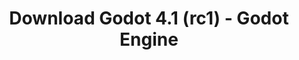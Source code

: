 ---
# Generated by /scripts/js/download_archive_generator !!! do not edit by hand !!!
title: 'Download Godot 4.1 (rc1) - Godot Engine'
type: 'download/archive'
name: '4.1'
flavor: 'rc1'
release_date: '2023-06-27T03:00:00-00:00'
release_notes: '/article/release-candidate-godot-4-1-rc-1/'
links:
  android.apk:
    name: 'android.apk'
    title: 'Android'
    caption: 'Universal APK (ARM64 + ARMv7 + x86_64 + x86)'
    tags:
      - 'APK download'
      - 'ARM64/v7'
      - 'x86 (64 & 32 bit)'
    hosts:
      github_builds:
        regular: 'https://github.com/godotengine/godot-builds/releases/download/4.1-rc1/Godot_v4.1-rc1_android_editor.apk'
        mono: '#'
      github:
        regular: 'https://github.com/godotengine/godot/releases/download/4.1-rc1/Godot_v4.1-rc1_android_editor.apk'
        mono: '#'
  linux.64:
    name: 'linux.64'
    title: 'Linux'
    caption: 'Standard (x86_64)'
    tags:
      - '64 bit'
    hosts:
      github_builds:
        regular: 'https://github.com/godotengine/godot-builds/releases/download/4.1-rc1/Godot_v4.1-rc1_linux.x86_64.zip'
        mono: 'https://github.com/godotengine/godot-builds/releases/download/4.1-rc1/Godot_v4.1-rc1_mono_linux_x86_64.zip'
      github:
        regular: 'https://github.com/godotengine/godot/releases/download/4.1-rc1/Godot_v4.1-rc1_linux.x86_64.zip'
        mono: 'https://github.com/godotengine/godot/releases/download/4.1-rc1/Godot_v4.1-rc1_mono_linux_x86_64.zip'
  macos.universal:
    name: 'macos.universal'
    title: 'macOS'
    caption: 'Universal (x86_64 + Apple Silicon)'
    tags:
      - 'Intel/Apple Silicon'
      - '64 bit'
    hosts:
      github_builds:
        regular: 'https://github.com/godotengine/godot-builds/releases/download/4.1-rc1/Godot_v4.1-rc1_macos.universal.zip'
        mono: 'https://github.com/godotengine/godot-builds/releases/download/4.1-rc1/Godot_v4.1-rc1_mono_macos.universal.zip'
      github:
        regular: 'https://github.com/godotengine/godot/releases/download/4.1-rc1/Godot_v4.1-rc1_macos.universal.zip'
        mono: 'https://github.com/godotengine/godot/releases/download/4.1-rc1/Godot_v4.1-rc1_mono_macos.universal.zip'
  windows.64:
    name: 'windows.64'
    title: 'Windows'
    caption: 'Standard (x86_64)'
    tags:
      - '64 bit'
    hosts:
      github_builds:
        regular: 'https://github.com/godotengine/godot-builds/releases/download/4.1-rc1/Godot_v4.1-rc1_win64.exe.zip'
        mono: 'https://github.com/godotengine/godot-builds/releases/download/4.1-rc1/Godot_v4.1-rc1_mono_win64.zip'
      github:
        regular: 'https://github.com/godotengine/godot/releases/download/4.1-rc1/Godot_v4.1-rc1_win64.exe.zip'
        mono: 'https://github.com/godotengine/godot/releases/download/4.1-rc1/Godot_v4.1-rc1_mono_win64.zip'
  web:
    name: 'web'
    title: 'Web editor'
    caption: ''
    tags:
      - 'Self-hosted'
      - 'Cross-platform'
    hosts:
      github_builds:
        regular: 'https://github.com/godotengine/godot-builds/releases/download/4.1-rc1/Godot_v4.1-rc1_web_editor.zip'
        mono: '#'
      github:
        regular: 'https://github.com/godotengine/godot/releases/download/4.1-rc1/Godot_v4.1-rc1_web_editor.zip'
        mono: '#'
  linux.arm64:
    name: 'linux.arm64'
    title: 'Linux'
    caption: 'Standard (ARM64)'
    tags:
      - 'ARM64'
      - '64 bit'
    hosts:
      github_builds:
        regular: 'https://github.com/godotengine/godot-builds/releases/download/4.1-rc1/Godot_v4.1-rc1_linux.arm64.zip'
        mono: 'https://github.com/godotengine/godot-builds/releases/download/4.1-rc1/Godot_v4.1-rc1_mono_linux_arm64.zip'
      github:
        regular: 'https://github.com/godotengine/godot/releases/download/4.1-rc1/Godot_v4.1-rc1_linux.arm64.zip'
        mono: 'https://github.com/godotengine/godot/releases/download/4.1-rc1/Godot_v4.1-rc1_mono_linux_arm64.zip'
  linux.32:
    name: 'linux.32'
    title: 'Linux'
    caption: 'Standard (x86)'
    tags:
      - '32 bit'
    hosts:
      github_builds:
        regular: 'https://github.com/godotengine/godot-builds/releases/download/4.1-rc1/Godot_v4.1-rc1_linux.x86_32.zip'
        mono: 'https://github.com/godotengine/godot-builds/releases/download/4.1-rc1/Godot_v4.1-rc1_mono_linux_x86_32.zip'
      github:
        regular: 'https://github.com/godotengine/godot/releases/download/4.1-rc1/Godot_v4.1-rc1_linux.x86_32.zip'
        mono: 'https://github.com/godotengine/godot/releases/download/4.1-rc1/Godot_v4.1-rc1_mono_linux_x86_32.zip'
  linux.arm32:
    name: 'linux.arm32'
    title: 'Linux'
    caption: 'Standard (ARM32)'
    tags:
      - 'ARM32'
      - '32 bit'
    hosts:
      github_builds:
        regular: 'https://github.com/godotengine/godot-builds/releases/download/4.1-rc1/Godot_v4.1-rc1_linux.arm32.zip'
        mono: 'https://github.com/godotengine/godot-builds/releases/download/4.1-rc1/Godot_v4.1-rc1_mono_linux_arm32.zip'
      github:
        regular: 'https://github.com/godotengine/godot/releases/download/4.1-rc1/Godot_v4.1-rc1_linux.arm32.zip'
        mono: 'https://github.com/godotengine/godot/releases/download/4.1-rc1/Godot_v4.1-rc1_mono_linux_arm32.zip'
  windows.32:
    name: 'windows.32'
    title: 'Windows'
    caption: 'Standard (x86)'
    tags:
      - '32 bit'
    hosts:
      github_builds:
        regular: 'https://github.com/godotengine/godot-builds/releases/download/4.1-rc1/Godot_v4.1-rc1_win32.exe.zip'
        mono: 'https://github.com/godotengine/godot-builds/releases/download/4.1-rc1/Godot_v4.1-rc1_mono_win32.zip'
      github:
        regular: 'https://github.com/godotengine/godot/releases/download/4.1-rc1/Godot_v4.1-rc1_win32.exe.zip'
        mono: 'https://github.com/godotengine/godot/releases/download/4.1-rc1/Godot_v4.1-rc1_mono_win32.zip'
  aar_library:
    name: 'aar_library'
    title: 'AAR library'
    caption: ''
    tags:
      - 'Android plugins'
      - 'Java'
      - 'Kotlin'
    hosts:
      github_builds:
        regular: 'https://github.com/godotengine/godot-builds/releases/download/4.1-rc1/godot-lib.4.1.rc1.template_release.aar'
        mono: '#'
      github:
        regular: 'https://github.com/godotengine/godot/releases/download/4.1-rc1/godot-lib.4.1.rc1.template_release.aar'
        mono: '#'
  templates:
    name: 'templates'
    title: 'Export templates'
    caption: ''
    tags:
      - 'Used to export your games to all supported platforms'
    hosts:
      github_builds:
        regular: 'https://github.com/godotengine/godot-builds/releases/download/4.1-rc1/Godot_v4.1-rc1_export_templates.tpz'
        mono: 'https://github.com/godotengine/godot-builds/releases/download/4.1-rc1/Godot_v4.1-rc1_mono_export_templates.tpz'
      github:
        regular: 'https://github.com/godotengine/godot/releases/download/4.1-rc1/Godot_v4.1-rc1_export_templates.tpz'
        mono: 'https://github.com/godotengine/godot/releases/download/4.1-rc1/Godot_v4.1-rc1_mono_export_templates.tpz'
primaryPlatforms:
  - 'android.apk'
  - 'linux.64'
  - 'macos.universal'
  - 'windows.64'
  - 'web'
  - 'templates'
---